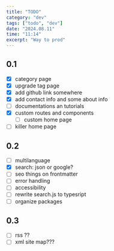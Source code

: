 ```yaml
---
title: "TODO"
category: "dev"
tags: ["todo", "dev"]
date: "2024.08.11"
time: "11:14"
excerpt: "Way to prod"
---
```


## 0.1

- [x] category page
- [x] upgrade tag page
- [x] add github link somewhere
- [x] add contact info and some about info
- [ ] documentations an tutorials
- [x] custom routes and components
  - [ ] custom home page
- [ ] killer home page

## 0.2

- [ ] multilanguage
- [x] search: json or google?
- [ ] seo things on frontmatter
- [ ] error handling
- [ ] accessibility
- [ ] rewrite search.js to typesript
- [ ] organize packages

## 0.3

- [ ] rss ??
- [ ] xml site map???
